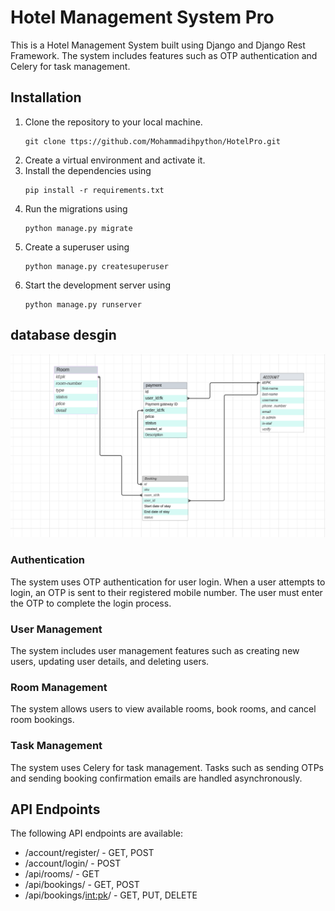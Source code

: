 # Hotel Management System Pro
This is a Hotel Management System built using Django and Django Rest Framework. The system includes features such as OTP authentication and Celery for task management.


## Installation

1. Clone the repository to your local machine.
   ```
   git clone ttps://github.com/Mohammadihpython/HotelPro.git
   ```
2. Create a virtual environment and activate it.
3. Install the dependencies using 
   ```
   pip install -r requirements.txt
   ```
4. Run the migrations using  
    ```
   python manage.py migrate
    ```
7. Create a superuser using 
   ```
   python manage.py createsuperuser
   ```
8. Start the development server using
   ```
   python manage.py runserver
   ``` 

## database desgin 
![database degine image](<docs/images/Screenshot from 2023-09-16 21-34-28.png> )
### Authentication

The system uses OTP authentication for user login. When a user attempts to login, an OTP is sent to their registered mobile number. The user must enter the OTP to complete the login process.

### User Management

The system includes user management features such as creating new users, updating user details, and deleting users.

### Room Management

The system allows users to view available rooms, book rooms, and cancel room bookings.

### Task Management

The system uses Celery for task management. Tasks such as sending OTPs and sending booking confirmation emails are handled asynchronously.

## API Endpoints

The following API endpoints are available:

- /account/register/ - GET, POST
- /account/login/ - POST
- /api/rooms/ - GET
- /api/bookings/ - GET, POST
- /api/bookings/<int:pk>/ - GET, PUT, DELETE